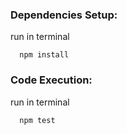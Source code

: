 ### Dependencies Setup:
run in terminal
```
  npm install
```
### Code Execution:
run in terminal
```
  npm test
```
